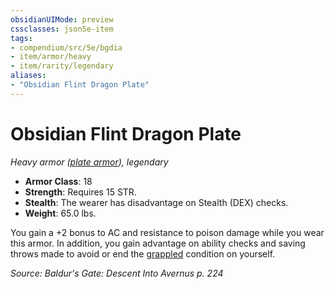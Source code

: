 ```yaml
---
obsidianUIMode: preview
cssclasses: json5e-item
tags:
- compendium/src/5e/bgdia
- item/armor/heavy
- item/rarity/legendary
aliases: 
- "Obsidian Flint Dragon Plate"
---
```

# Obsidian Flint Dragon Plate
*Heavy armor ([plate armor](2-Mechanics/CLI/items/plate-armor.md)), legendary*  

- **Armor Class**: 18
- **Strength**: Requires 15 STR.
- **Stealth**: The wearer has disadvantage on Stealth (DEX) checks.
- **Weight**: 65.0 lbs.

You gain a +2 bonus to AC and resistance to poison damage while you wear this armor. In addition, you gain advantage on ability checks and saving throws made to avoid or end the [grappled](2-Mechanics/CLI/rules/conditions.md#Grappled) condition on yourself.

*Source: Baldur's Gate: Descent Into Avernus p. 224*